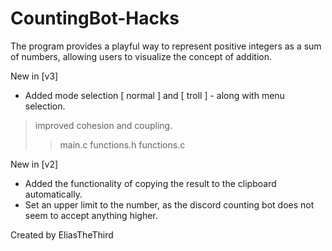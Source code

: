 # CountingBot-Hacks
The program provides a playful way to represent positive integers as a sum of numbers, allowing users to visualize the concept of addition.

New in [v3]
- Added mode selection [ normal ] and [ troll ] - along with menu selection.
> improved cohesion and coupling.
>> main.c
>> functions.h
>> functions.c

New in [v2]
- Added the functionality of copying the result to the clipboard automatically.
- Set an upper limit to the number, as the discord counting bot does not seem to accept anything higher.

Created by EliasTheThird
